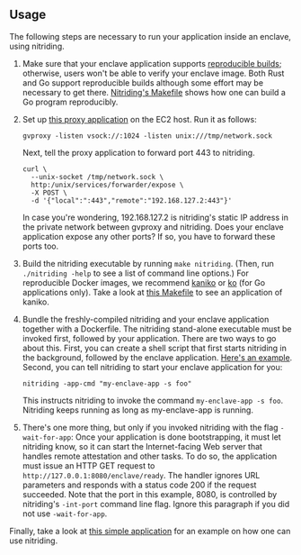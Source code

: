 ## Usage

The following steps are necessary to run your application inside an enclave,
using nitriding.

1. Make sure that your enclave application supports [reproducible
   builds](https://reproducible-builds.org); otherwise, users won't be able to
   verify your enclave image.  Both Rust and Go support reproducible builds
   although some effort may be necessary to get there.
   [Nitriding's Makefile](../Makefile) shows how one can build a Go program
   reproducibly.

2. Set up
   [this proxy application](https://github.com/containers/gvisor-tap-vsock/tree/main/cmd/gvproxy)
   on the EC2 host.  Run it as follows:
   ```
   gvproxy -listen vsock://:1024 -listen unix:///tmp/network.sock
   ```
   Next, tell the proxy application to forward port 443 to nitriding.
   ```
   curl \
     --unix-socket /tmp/network.sock \
     http:/unix/services/forwarder/expose \
     -X POST \
     -d '{"local":":443","remote":"192.168.127.2:443"}'
   ```
   In case you're wondering, 192.168.127.2 is nitriding's static IP address in
   the private network between gvproxy and nitriding.  Does your enclave
   application expose any other ports?  If so, you have to forward these ports
   too.

3. Build the nitriding executable by running `make nitriding`.
   (Then, run `./nitriding -help` to see a list of command line options.)
   For reproducible Docker images, we recommend
   [kaniko](https://github.com/GoogleContainerTools/kaniko)
   or
   [ko](https://github.com/ko-build/ko) (for Go applications only).
   Take a look at [this
   Makefile](https://github.com/brave/star-randsrv/blob/05fe45f5a01f2c8fa2a0ab99a6d1e425476adaec/Makefile#L37-L44)
   to see an application of kaniko.

3. Bundle the freshly-compiled nitriding and your enclave application together
   with a Dockerfile.  The nitriding stand-alone executable must be invoked
   first, followed by your application.  There are two ways to go about this.
   First, you can create a shell script that first starts nitriding in the
   background, followed by the enclave application.  [Here's an
   example](../example/start.sh).  Second, you can tell nitriding to start your
   enclave application for you:
   ```
   nitriding -app-cmd "my-enclave-app -s foo"
   ```
   This instructs nitriding to invoke the command `my-enclave-app -s foo`.
   Nitriding keeps running as long as my-enclave-app is running.

4. There's one more thing, but only if you invoked nitriding with the flag
   `-wait-for-app`: Once your application is done bootstrapping, it must let
   nitriding know, so it can start the Internet-facing Web server that handles
   remote attestation and other tasks.  To do so, the application must issue an
   HTTP GET request to `http://127.0.0.1:8080/enclave/ready`.  The handler
   ignores URL parameters and responds with a status code 200 if the request
   succeeded.  Note that the port in this example, 8080, is controlled by
   nitriding's `-int-port` command line flag.  Ignore this paragraph if you did
   not use `-wait-for-app`.

Finally, take a look at
[this simple application](/example)
for an example on how one can use nitriding.
